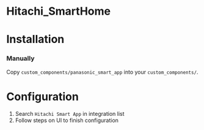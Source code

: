 # Hitachi_SmartHome

# Installation

### Manually

Copy `custom_components/panasonic_smart_app` into your `custom_components/`.

# Configuration

1. Search `Hitachi Smart App` in integration list
2. Follow steps on UI to finish configuration
